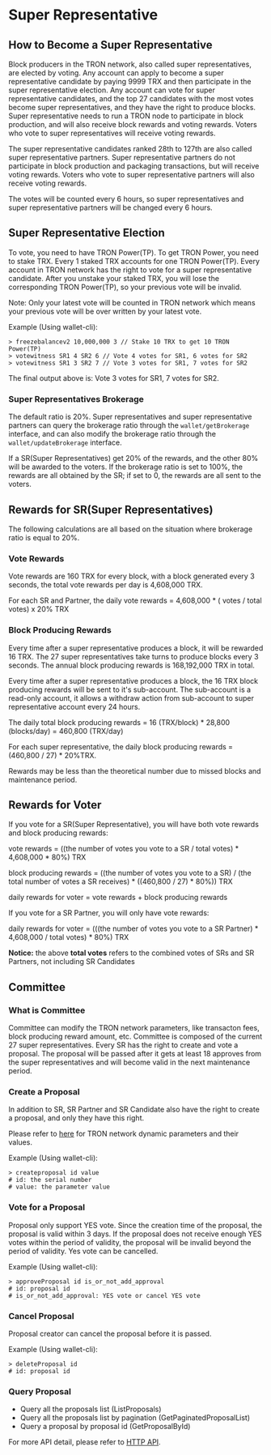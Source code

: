 # Super Representative

## How to Become a Super Representative

Block producers in the TRON network, also called super representatives, are elected by voting. Any account can apply to become a super representative candidate by paying 9999 TRX and then participate in the super representative election. Any account can vote for super representative candidates, and the top 27 candidates with the most votes become super representatives, and they have the right to produce blocks. Super representative needs to run a TRON node to participate in block production, and will also receive block rewards and voting rewards. Voters who vote to super representatives will receive voting rewards.

The super representative candidates ranked 28th to 127th are also called super representative partners. Super representative partners do not participate in block production and packaging transactions, but will receive voting rewards. Voters who vote to super representative partners will also receive voting rewards.

The votes will be counted every 6 hours, so super representatives and super representative partners will be changed every 6 hours.

## Super Representative Election

To vote, you need to have TRON Power(TP). To get TRON Power, you need to stake TRX. Every 1 staked TRX accounts for one TRON Power(TP). Every account in TRON network has the right to vote for a super representative candidate. After you unstake your staked TRX, you will lose the corresponding TRON Power(TP), so your previous vote will be invalid.

Note: Only your latest vote will be counted in TRON network which means your previous vote will be over written by your latest vote.

Example (Using wallet-cli):

```console
> freezebalancev2 10,000,000 3 // Stake 10 TRX to get 10 TRON Power(TP)
> votewitness SR1 4 SR2 6 // Vote 4 votes for SR1, 6 votes for SR2
> votewitness SR1 3 SR2 7 // Vote 3 votes for SR1, 7 votes for SR2
```

The final output above is: Vote 3 votes for SR1, 7 votes for SR2.

### Super Representatives Brokerage

The default ratio is 20%. Super representatives and super representative partners can query the brokerage ratio through the `wallet/getBrokerage` interface, and can also modify the brokerage ratio through the `wallet/updateBrokerage` interface.

If a SR(Super Representatives) get 20% of the rewards, and the other 80% will be awarded to the voters. If the brokerage ratio is set to 100%, the rewards are all obtained by the SR; if set to 0, the rewards are all sent to the voters.

## Rewards for SR(Super Representatives)
The following calculations are all based on the situation where brokerage ratio is equal to 20%.

### Vote Rewards

Vote rewards are 160 TRX for every block, with a block generated every 3 seconds, the total vote rewards per day is  4,608,000 TRX.

For each SR and Partner, the daily vote rewards = 4,608,000 * ( votes /  total votes) x 20%  TRX

### Block Producing Rewards

Every time after a super representative produces a block, it will be rewarded 16 TRX. The 27 super representatives take turns to produce blocks every 3 seconds. The annual block producing rewards is 168,192,000 TRX in total.

Every time after a super representative produces a block, the 16 TRX block producing rewards will be sent to it's sub-account. The sub-account is a read-only account, it allows a withdraw action from sub-account to super representative account every 24 hours.

The daily total block producing rewards = 16 (TRX/block) * 28,800 (blocks/day) = 460,800 (TRX/day)

For each super representative, the daily block producing rewards = (460,800 / 27) * 20%TRX.


Rewards may be less than the theoretical number due to missed blocks and maintenance period.

## Rewards for Voter

If you vote for a SR(Super Representative), you will have both vote rewards and block producing rewards:

vote rewards = ((the number of votes you vote to a SR / total votes) * 4,608,000 * 80%) TRX

block producing rewards = ((the number of votes you vote to a SR) / (the total number of votes a SR receives) * ((460,800 / 27) * 80%)) TRX

daily rewards for voter = vote rewards + block producing rewards 

If you vote for a SR Partner, you will only have vote rewards:

daily rewards for voter = (((the number of votes you vote to a SR Partner) * 4,608,000 / total votes) * 80%) TRX

**Notice:** the above **total votes** refers to the combined votes of SRs and SR Partners, not including SR Candidates

## Committee

### What is Committee

Committee can modify the TRON network parameters, like transacton fees, block producing reward amount, etc. Committee is composed of the current 27 super representatives. Every SR has the right to create and vote a proposal. The proposal will be passed after it gets at least 18 approves from the super representatives and will become valid in the next maintenance period.

### Create a Proposal

In addition to SR, SR Partner and SR Candidate also have the right to create a proposal, and only they have this right.

Please refer to [here](https://tronscan.org/#/sr/committee) for TRON network dynamic parameters and their values.

Example (Using wallet-cli):

```console
> createproposal id value
# id: the serial number
# value: the parameter value
```


### Vote for a Proposal

Proposal only support YES vote. Since the creation time of the proposal, the proposal is valid within 3 days. If the proposal does not receive enough YES votes within the period of validity, the proposal will be invalid beyond the period of validity. Yes vote can be cancelled.

Example (Using wallet-cli):

```console
> approveProposal id is_or_not_add_approval
# id: proposal id
# is_or_not_add_approval: YES vote or cancel YES vote
```

### Cancel Proposal

Proposal creator can cancel the proposal before it is passed.

Example (Using wallet-cli):

```console
> deleteProposal id
# id: proposal id
```

### Query Proposal

- Query all the proposals list (ListProposals)
- Query all the proposals list by pagination (GetPaginatedProposalList)
- Query a proposal by proposal id (GetProposalById)

For more API detail, please refer to [HTTP API](../api/http.md).
